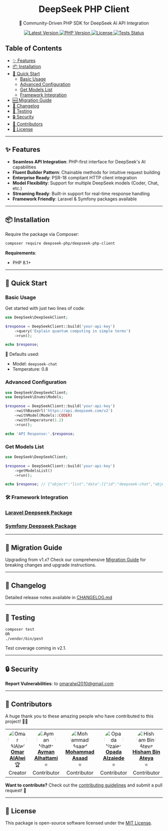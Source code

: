 <p align="center">
  <h1 align="center">DeepSeek PHP Client</h1>
  <p align="center">🚀 Community-Driven PHP SDK for DeepSeek AI API Integration</p>
  
  <p align="center">
    <a href="https://packagist.org/packages/deepseek-php/deepseek-php-client">
      <img src="https://img.shields.io/packagist/v/deepseek-php/deepseek-php-client" alt="Latest Version">
    </a>
    <a href="https://php.net">
      <img src="https://img.shields.io/badge/PHP-8.1%2B-blue" alt="PHP Version">
    </a>
    <a href="LICENSE.md">
      <img src="https://img.shields.io/badge/license-MIT-brightgreen" alt="License">
    </a>
    <a href="https://github.com/deepseek-php/deepseek-php-client/actions">
      <img src="https://img.shields.io/github/actions/workflow/status/deepseek-php/deepseek-php-client/tests.yml" alt="Tests Status">
    </a>
  </p>
</p>

## Table of Contents
- [✨ Features](#-features)
- [📦 Installation](#-installation)
- [🚀 Quick Start](#-quick-start)
  - [Basic Usage](#basic-usage)
  - [Advanced Configuration](#advanced-configuration)
  - [Get Models List](#get-models-list)
  - [Framework Integration](#-framework-integration)
- [🆕 Migration Guide](#-migration-guide)
- [📝 Changelog](#-changelog)
- [🧪 Testing](#-testing)
- [🔒 Security](#-security)
- [🤝 Contributors](#-contributors)
- [📄 License](#-license)

---

## ✨ Features

- **Seamless API Integration**: PHP-first interface for DeepSeek's AI capabilities
- **Fluent Builder Pattern**: Chainable methods for intuitive request building
- **Enterprise Ready**: PSR-18 compliant HTTP client integration
- **Model Flexibility**: Support for multiple DeepSeek models (Coder, Chat, etc.)
- **Streaming Ready**: Built-in support for real-time response handling
- **Framework Friendly**: Laravel & Symfony packages available

---

## 📦 Installation

Require the package via Composer:

```bash
composer require deepseek-php/deepseek-php-client
```

**Requirements**:
- PHP 8.1+

---

## 🚀 Quick Start

### Basic Usage

Get started with just two lines of code:

```php
use DeepSeek\DeepSeekClient;

$response = DeepSeekClient::build('your-api-key')
    ->query('Explain quantum computing in simple terms')
    ->run();

echo $response;
```

📌 Defaults used:
- Model: `deepseek-chat`
- Temperature: 0.8

### Advanced Configuration

```php
use DeepSeek\DeepSeekClient;
use DeepSeek\Enums\Models;

$response = DeepSeekClient::build('your-api-key')
    ->withBaseUrl('https://api.deepseek.com/v2')
    ->withModel(Models::CODER)
    ->withTemperature(1.2)
    ->run();

echo 'API Response:'.$response;
```

### Get Models List

```php
use DeepSeek\DeepSeekClient;

$response = DeepSeekClient::build('your-api-key')
    ->getModelsList()
    ->run();

echo $response; // {"object":"list","data":[{"id":"deepseek-chat","object":"model","owned_by":"deepseek"},{"id":"deepseek-reasoner","object":"model","owned_by":"deepseek"}]}
```

### 🛠 Framework Integration

### [Laravel Deepseek Package](https://github.com/deepseek-php/deepseek-laravel)

### [Symfony Deepseek Package](https://github.com/deepseek-php/deepseek-symfony)

---

## 🚧 Migration Guide

Upgrading from v1.x? Check our comprehensive [Migration Guide](MIGRATION.md) for breaking changes and upgrade instructions.

---

## 📝 Changelog

Detailed release notes available in [CHANGELOG.md](CHANGELOG.md)

---

## 🧪 Testing

```bash
composer test
OR
./vendor/bin/pest
```

Test coverage coming in v2.1.

---

## 🔒 Security

**Report Vulnerabilities**: to [omaralwi2010@gmail.com](mailto:omaralwi2010@gmail.com)   

---

## 🤝  Contributors

A huge thank you to these amazing people who have contributed to this project! 🎉💖

<table>
  <tr>
    <td align="center">
      <a href="https://github.com/omaralalwi">
        <img src="https://avatars.githubusercontent.com/u/25439498?v=4" width="60px;" style="border-radius:50%;" alt="Omar AlAlwi"/>
        <br />
        <b>Omar AlAlwi</b>
      </a>
      <br />
      🏆 Creator
    </td>
    <td align="center">
      <a href="https://github.com/aymanalhattami">
        <img src="https://avatars.githubusercontent.com/u/34315778?v=4" width="60px;" style="border-radius:50%;" alt="Ayman Alhattami"/>
        <br />
        <b>Ayman Alhattami</b>
      </a>
      <br />
      ⭐ Contributor
    </td>
    <td align="center">
      <a href="https://github.com/moassaad">
        <img src="https://avatars.githubusercontent.com/u/155223476?v=4" width="60px;" style="border-radius:50%;" alt="Mohammad Asaad"/>
        <br />
        <b>Mohammad Asaad</b>
      </a>
      <br />
      ⭐ Contributor
    </td>
    <td align="center">
      <a href="https://github.com/OpadaAlzaiede">
        <img src="https://avatars.githubusercontent.com/u/48367429?v=4" width="60px;" style="border-radius:50%;" alt="Opada Alzaiede"/>
        <br />
        <b>Opada Alzaiede</b>
      </a>
      <br />
      ⭐ Contributor
    </td>
    <td align="center">
      <a href="https://github.com/hishamco">
        <img src="https://avatars.githubusercontent.com/u/3237266?v=4" width="60px;" style="border-radius:50%;" alt="Hisham Bin Ateya"/>
        <br />
        <b>Hisham Bin Ateya</b>
      </a>
      <br />
      ⭐ Contributor
    </td>
  </tr>
</table>

**Want to contribute?** Check out the [contributing guidelines](./CONTRIBUTING.md) and submit a pull request! 🚀

---

## 📄 License

This package is open-source software licensed under the [MIT License](LICENSE.md).
